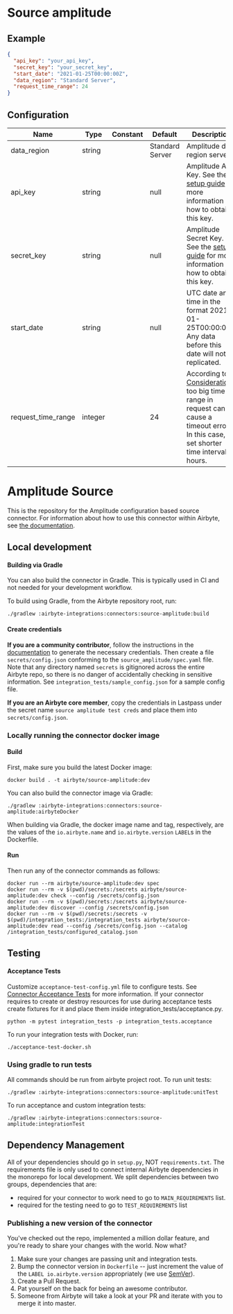 # Source amplitude

## Example
```json
{
  "api_key": "your_api_key",
  "secret_key": "your_secret_key",
  "start_date": "2021-01-25T00:00:00Z",
  "data_region": "Standard Server",
  "request_time_range": 24
}
```

## Configuration
| Name | Type | Constant | Default | Description |
| --- | --- | --- | --- | --- |
|data_region |string||Standard Server|Amplitude data region server|
|api_key |string||null|Amplitude API Key. See the <a href="https://docs.airbyte.com/integrations/sources/amplitude#setup-guide">setup guide</a> for more information on how to obtain this key.|
|secret_key |string||null|Amplitude Secret Key. See the <a href="https://docs.airbyte.com/integrations/sources/amplitude#setup-guide">setup guide</a> for more information on how to obtain this key.|
|start_date |string||null|UTC date and time in the format 2021-01-25T00:00:00Z. Any data before this date will not be replicated.|
|request_time_range |integer||24|According to <a href="https://www.docs.developers.amplitude.com/analytics/apis/export-api/#considerations">Considerations</a> too big time range in request can cause a timeout error. In this case, set shorter time interval in hours.|

# Amplitude Source

This is the repository for the Amplitude configuration based source connector.
For information about how to use this connector within Airbyte, see [the documentation](https://docs.airbyte.com/integrations/sources/amplitude).

## Local development

#### Building via Gradle
You can also build the connector in Gradle. This is typically used in CI and not needed for your development workflow.

To build using Gradle, from the Airbyte repository root, run:
```
./gradlew :airbyte-integrations:connectors:source-amplitude:build
```

#### Create credentials
**If you are a community contributor**, follow the instructions in the [documentation](https://docs.airbyte.com/integrations/sources/amplitude)
to generate the necessary credentials. Then create a file `secrets/config.json` conforming to the `source_amplitude/spec.yaml` file.
Note that any directory named `secrets` is gitignored across the entire Airbyte repo, so there is no danger of accidentally checking in sensitive information.
See `integration_tests/sample_config.json` for a sample config file.

**If you are an Airbyte core member**, copy the credentials in Lastpass under the secret name `source amplitude test creds`
and place them into `secrets/config.json`.

### Locally running the connector docker image

#### Build
First, make sure you build the latest Docker image:
```
docker build . -t airbyte/source-amplitude:dev
```

You can also build the connector image via Gradle:
```
./gradlew :airbyte-integrations:connectors:source-amplitude:airbyteDocker
```
When building via Gradle, the docker image name and tag, respectively, are the values of the `io.airbyte.name` and `io.airbyte.version` `LABEL`s in
the Dockerfile.

#### Run
Then run any of the connector commands as follows:
```
docker run --rm airbyte/source-amplitude:dev spec
docker run --rm -v $(pwd)/secrets:/secrets airbyte/source-amplitude:dev check --config /secrets/config.json
docker run --rm -v $(pwd)/secrets:/secrets airbyte/source-amplitude:dev discover --config /secrets/config.json
docker run --rm -v $(pwd)/secrets:/secrets -v $(pwd)/integration_tests:/integration_tests airbyte/source-amplitude:dev read --config /secrets/config.json --catalog /integration_tests/configured_catalog.json
```
## Testing

#### Acceptance Tests
Customize `acceptance-test-config.yml` file to configure tests. See [Connector Acceptance Tests](https://docs.airbyte.com/connector-development/testing-connectors/connector-acceptance-tests-reference) for more information.
If your connector requires to create or destroy resources for use during acceptance tests create fixtures for it and place them inside integration_tests/acceptance.py.
```
python -m pytest integration_tests -p integration_tests.acceptance
```
To run your integration tests with Docker, run:
```
./acceptance-test-docker.sh
```

### Using gradle to run tests
All commands should be run from airbyte project root.
To run unit tests:
```
./gradlew :airbyte-integrations:connectors:source-amplitude:unitTest
```
To run acceptance and custom integration tests:
```
./gradlew :airbyte-integrations:connectors:source-amplitude:integrationTest
```

## Dependency Management
All of your dependencies should go in `setup.py`, NOT `requirements.txt`. The requirements file is only used to connect internal Airbyte dependencies in the monorepo for local development.
We split dependencies between two groups, dependencies that are:
* required for your connector to work need to go to `MAIN_REQUIREMENTS` list.
* required for the testing need to go to `TEST_REQUIREMENTS` list

### Publishing a new version of the connector
You've checked out the repo, implemented a million dollar feature, and you're ready to share your changes with the world. Now what?
1. Make sure your changes are passing unit and integration tests.
1. Bump the connector version in `Dockerfile` -- just increment the value of the `LABEL io.airbyte.version` appropriately (we use [SemVer](https://semver.org/)).
1. Create a Pull Request.
1. Pat yourself on the back for being an awesome contributor.
1. Someone from Airbyte will take a look at your PR and iterate with you to merge it into master.
